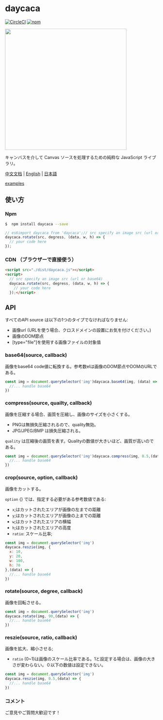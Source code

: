 # daycaca

[![CircleCI](https://circleci.com/gh/JackPu/daycaca/tree/dev.svg?style=svg)](https://circleci.com/gh/JackPu/daycaca/tree/dev)
[![npm](https://img.shields.io/npm/v/daycaca.svg?maxAge=2592000)]()


<img src="http://img1.vued.vanthink.cn/vuede494856de5f2390a5727a6d98d488305.png" width="400">


キャンバスを介して Canvas ソースを処理するための純粋な JavaScript ライブラリ。


[中文文档](./README.zh.md) | [English](./README.md) | [日本語](./README.jp.md)

[examples](http://events.jackpu.com/daycaca/)


## 使い方

### Npm

``` bash
$  npm install daycaca --save
```

``` js
// es6import daycaca from 'daycaca';// src specify an image src (url or base64)
daycaca.rotate(src, degress, (data, w, h) => {
  // your code here
});
```

### CDN （ブラウザーで直接使う）

``` html
<script src="./dist/daycaca.js"></script>
<script>
  // src specify an image src (url or base64)
  daycaca.rotate(src, degress, (data, w, h) => {
    // your code here
  });</script>
```

## API

すべてのAPI source は以下の1つのタイプでなければなりません:
+ 画像url (URLを使う場合、クロスドメインの設置にお気を付けください。)
+ 画像のDOM節点
+ [type="file"]を使用する画像ファイルの対象值

### base64(source, callback)

画像をbase64 code値に転換する。参考数elは画像のDOM節点やDOMのURLである。

``` js
const img = document.querySelector('img')daycaca.base64(img, (data) => {
  //... handle base64
})
```

### compress(source, quailty, callback)

画像を圧縮する場合、画質を圧縮し、画像のサイズを小さくする。

+ PNGは無損失圧縮されるので、quality無効。
+ JPG/JPEG/BMP は損失圧縮される。

`quality` は圧縮後の画質を表す。Qualityの数値が大きいほど、画質が高いのである。

``` js
const img = document.querySelector('img')daycaca.compress(img, 0.5,(data) => {
  //... handle base64
})
```

### crop(source, option, callback)

画像をカットする。

`option` {} では、指定する必要がある参考数値である:

+ `x`;はカットされたエリアが画像の左までの距離
+ `y`;はカットされたエリアが画像の上までの距離
+ `w`;はカットされたエリアの横幅
+ `h`;はカットされたエリアの高度
+ `ratio`: スケール比率;

``` js
const img = document.querySelector('img')
daycaca.reszie(img, {
  x: 10,
  y: 20,
  w: 100,
  h: 70
},(data) => {
  //... handle base64
})
```

### rotate(source, degree, callback)

画像を回転させる。

``` js
const img = document.querySelector('img')
daycaca.rotate(img, 90,(data) => {
  //... handle base64
})
```

### reszie(source, ratio, callback)

画像を拡大、縮小させる;

+ `ratio` (0~1)は画像のスケール比率である。1と設定する場合は、画像の大きさが変わらない。０以下の数値は設定できない。

``` js
const img = document.querySelector('img')
daycaca.reszie(img, 0.5,(data) => {
  //... handle base64
})
```

### コメント

ご意見やご質問大歓迎です！





